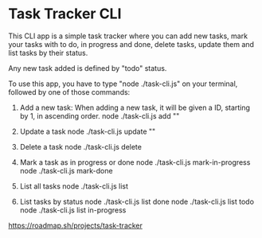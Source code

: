 # Task Tracker CLI

This CLI app is a simple task tracker where you can add new tasks, mark your tasks 
with to do, in progress and done, delete tasks, update them and list tasks by their status.

Any new task added is defined by "todo" status.

To use this app, you have to type "node ./task-cli.js" on your terminal, followed 
by one of those commands:

1. Add a new task: When adding a new task, it will be given a ID,
starting by 1, in ascending order.
    node ./task-cli.js add "<random task description>"
    
2. Update a task
    node ./task-cli.js update <ID> "<random task description>"
    
3. Delete a task
    node ./task-cli.js delete <ID>
    
4. Mark a task as in progress or done
    node ./task-cli.js mark-in-progress <ID>
    node ./task-cli.js mark-done <ID>
    
5. List all tasks
    node ./task-cli.js list
    
6. List tasks by status
    node ./task-cli.js list done
    node ./task-cli.js list todo
    node ./task-cli.js list in-progress

https://roadmap.sh/projects/task-tracker
    

    
    

        
